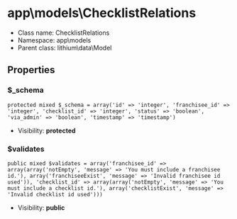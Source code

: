 app\models\ChecklistRelations
===============






* Class name: ChecklistRelations
* Namespace: app\models
* Parent class: lithium\data\Model





Properties
----------


### $_schema

    protected mixed $_schema = array('id' => 'integer', 'franchisee_id' => 'integer', 'checklist_id' => 'integer', 'status' => 'boolean', 'via_admin' => 'boolean', 'timestamp' => 'timestamp')





* Visibility: **protected**


### $validates

    public mixed $validates = array('franchisee_id' => array(array('notEmpty', 'message' => 'You must include a franchisee id.'), array('franchiseeExist', 'message' => 'Invalid franchisee id used')), 'checklist_id' => array(array('notEmpty', 'message' => 'You must include a checklist id.'), array('checklistExist', 'message' => 'Invalid checklist id used')))





* Visibility: **public**



